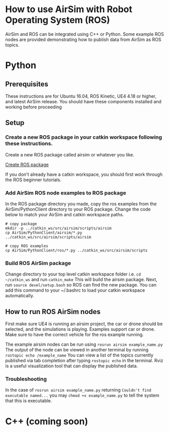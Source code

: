 # How to use AirSim with Robot Operating System (ROS)

AirSim and ROS can be integrated using C++ or Python.  Some example ROS nodes are provided demonstrating how to publish data from AirSim as ROS topics.

# Python

## Prerequisites

These instructions are for Ubuntu 16.04, ROS Kinetic, UE4 4.18 or higher, and latest AirSim release.
You should have these components installed and working before proceeding

## Setup


### Create a new ROS package in your catkin workspace following these instructions.  

Create a new ROS package called airsim or whatever you like.

[Create ROS package](http://wiki.ros.org/ROS/Tutorials/CreatingPackage)

If you don't already have a catkin workspace, you should first work through the ROS beginner tutorials.

### Add AirSim ROS node examples to ROS package

In the ROS package directory you made, copy the ros examples from the AirSim/PythonClient directory to your ROS package. Change the code below to match your AirSim and catkin workspace paths.

```
# copy package
mkdir -p ../catkin_ws/src/airsim/scripts/airsim
cp AirSim/PythonClient/airsim/*.py ../catkin_ws/src/airsim/scripts/airsim

# copy ROS examples
cp AirSim/PythonClient/ros/*.py ../catkin_ws/src/airsim/scripts
```


### Build ROS AirSim package

Change directory to your top level catkin workspace folder i.e. ```cd ~/catkin_ws```  and run ```catkin_make```
This will build the airsim package.  Next, run ```source devel/setup.bash``` so ROS can find the new package.
You can add this command to your ~/.bashrc to load your catkin workspace automatically.

## How to run ROS AirSim nodes

First make sure UE4 is running an airsim project, the car or drone should be selected, and the simulations is playing.
Examples support car or drone.  Make sure to have the correct vehicle for the ros example running. 

The example airsim nodes can be run using ```rosrun airsim example_name.py``` The output of the node 
can be viewed in another terminal by running ```rostopic echo /example_name```  You can view a list of the
topics currently published via tab completion after typing ```rostopic echo``` in the terminal.
Rviz is a useful visualization tool that can display the published data. 

### Troubleshooting

In the case of ```rosrun airsim example_name.py``` returning ```Couldn't find executable named...``` you may ```chmod +x example_name.py``` to tell the system that this is executable.


# C++ (coming soon)
